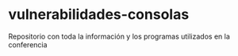 # vulnerabilidades-consolas
 Repositorio con toda la información y los programas utilizados en la conferencia
